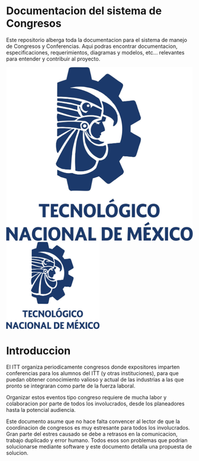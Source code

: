 # Documentacion del sistema de Congresos
Este repositorio alberga toda la documentacion para el sistema de manejo de Congresos y Conferencias.
Aqui podras encontrar documentacion, especificaciones, requerimientos, diagramas y modelos, etc... relevantes para entender y contribuir al proyecto.

![logo](imagenes/tecnm-logo.jpg)
<img src="imagenes/tecnm-logo.jpg" alt="Logo del Tecnologico Nacional de Mexico" width="50%" height="50%" />

# Introduccion

El ITT organiza periodicamente congresos donde expositores imparten conferencias para los alumnos del ITT (y otras instituciones), para que puedan obtener conocimiento valioso y actual de las industrias a las que pronto se integraran como parte de la fuerza laboral.

Organizar estos eventos tipo congreso requiere de mucha labor y colaboracion por parte de todos los involucrados, desde los planeadores hasta la potencial audiencia.

Este documento asume que no hace falta convencer al lector de que la coordinacion de congresos es muy estresante para todos los involucrados. Gran parte del estres causado se debe a retrasos en la comunicacion, trabajo duplicado y error humano. Todos esos son problemas que podrian solucionarse mediante software y este documento detalla una propuesta de solucion.

